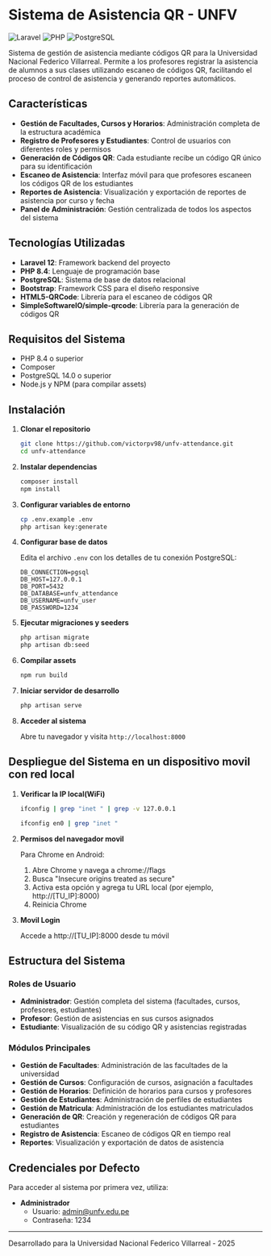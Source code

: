 # Sistema de Asistencia QR - UNFV

![Laravel](https://img.shields.io/badge/Laravel-12.x-FF2D20?style=for-the-badge&logo=laravel)
![PHP](https://img.shields.io/badge/PHP-8.4-777BB4?style=for-the-badge&logo=php)
![PostgreSQL](https://img.shields.io/badge/PostgreSQL-14.0-336791?style=for-the-badge&logo=postgresql)

Sistema de gestión de asistencia mediante códigos QR para la Universidad Nacional Federico Villarreal. Permite a los profesores registrar la asistencia de alumnos a sus clases utilizando escaneo de códigos QR, facilitando el proceso de control de asistencia y generando reportes automáticos.

## Características

- **Gestión de Facultades, Cursos y Horarios**: Administración completa de la estructura académica
- **Registro de Profesores y Estudiantes**: Control de usuarios con diferentes roles y permisos
- **Generación de Códigos QR**: Cada estudiante recibe un código QR único para su identificación
- **Escaneo de Asistencia**: Interfaz móvil para que profesores escaneen los códigos QR de los estudiantes
- **Reportes de Asistencia**: Visualización y exportación de reportes de asistencia por curso y fecha
- **Panel de Administración**: Gestión centralizada de todos los aspectos del sistema

## Tecnologías Utilizadas

- **Laravel 12**: Framework backend del proyecto
- **PHP 8.4**: Lenguaje de programación base
- **PostgreSQL**: Sistema de base de datos relacional
- **Bootstrap**: Framework CSS para el diseño responsive
- **HTML5-QRCode**: Librería para el escaneo de códigos QR
- **SimpleSoftwareIO/simple-qrcode**: Librería para la generación de códigos QR

## Requisitos del Sistema

- PHP 8.4 o superior
- Composer
- PostgreSQL 14.0 o superior
- Node.js y NPM (para compilar assets)

## Instalación

1. **Clonar el repositorio**
   ```bash
   git clone https://github.com/victorpv98/unfv-attendance.git
   cd unfv-attendance
   ```

2. **Instalar dependencias**
   ```bash
   composer install
   npm install
   ```

3. **Configurar variables de entorno**
   ```bash
   cp .env.example .env
   php artisan key:generate
   ```

4. **Configurar base de datos**
   
   Edita el archivo `.env` con los detalles de tu conexión PostgreSQL:
   ```
   DB_CONNECTION=pgsql
   DB_HOST=127.0.0.1
   DB_PORT=5432
   DB_DATABASE=unfv_attendance
   DB_USERNAME=unfv_user
   DB_PASSWORD=1234
   ```

5. **Ejecutar migraciones y seeders**
   ```bash
   php artisan migrate
   php artisan db:seed
   ```

6. **Compilar assets**
   ```bash
   npm run build
   ```

7. **Iniciar servidor de desarrollo**
   ```bash
   php artisan serve
   ```

8. **Acceder al sistema**
   
   Abre tu navegador y visita `http://localhost:8000`

## Despliegue del Sistema en un dispositivo movil con red local

1. **Verificar la IP local(WiFi)**
   ```bash
   ifconfig | grep "inet " | grep -v 127.0.0.1
   ```
   ```bash
   ifconfig en0 | grep "inet "
   ```

2. **Permisos del navegador movil**
   
   Para Chrome en Android:
   1. Abre Chrome y navega a chrome://flags
   2. Busca "Insecure origins treated as secure"
   3. Activa esta opción y agrega tu URL local (por ejemplo, http://[TU_IP]:8000)
   4. Reinicia Chrome

3. **Movil Login**

   Accede a http://[TU_IP]:8000 desde tu móvil 


## Estructura del Sistema

### Roles de Usuario

- **Administrador**: Gestión completa del sistema (facultades, cursos, profesores, estudiantes)
- **Profesor**: Gestión de asistencias en sus cursos asignados
- **Estudiante**: Visualización de su código QR y asistencias registradas

### Módulos Principales

- **Gestión de Facultades**: Administración de las facultades de la universidad
- **Gestión de Cursos**: Configuración de cursos, asignación a facultades
- **Gestión de Horarios**: Definición de horarios para cursos y profesores
- **Gestión de Estudiantes**: Administración de perfiles de estudiantes
- **Gestión de Matricula**: Administración de los estudiantes matriculados
- **Generación de QR**: Creación y regeneración de códigos QR para estudiantes
- **Registro de Asistencia**: Escaneo de códigos QR en tiempo real
- **Reportes**: Visualización y exportación de datos de asistencia

## Credenciales por Defecto

Para acceder al sistema por primera vez, utiliza:

- **Administrador**
  - Usuario: admin@unfv.edu.pe
  - Contraseña: 1234



---

Desarrollado para la Universidad Nacional Federico Villarreal - 2025